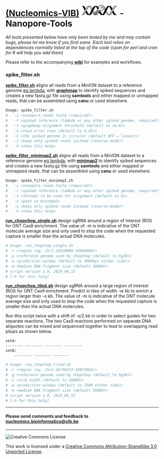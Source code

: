 [(Nucleomics-VIB)](https://github.com/Nucleomics-VIB)
![ngs-tools](ngstools.png) - Nanopore-Tools
==========

*All tools presented below have only been tested by me and may contain bugs, please let me know if you find some. Each tool relies on dependencies normally listed at the top of the code (cpan for perl and cran for R will help you add them)*

Please refer to the accompanying **[wiki](https://github.com/Nucleomics-VIB/nanopore-tools/wiki)** for examples and workflows.

### **spike_filter.sh**

**[spike_filter.sh](spike_filter.sh)** aligns all reads from a MinION dataset to a reference genome [eg lambda:](https://www.ncbi.nlm.nih.gov/nuccore/J02459.1?report=fasta) with **[graphmap](https://github.com/isovic/graphmap)** to identify spiked sequences and creates a new fastq.gz file using **samtools** and either mapped or unmapped reads, that can be assembled using **canu** or used elsewhere.

```bash
Usage: spike_filter.sh 
#   -i <nanopore_reads.fastq (required)>
#   -r <spiked reference (lambda or any other spiked genome, required)>
#   -t <graphmap alignment threshold (default to 1e-0)>
#   -e <read error rate (default to 0.45)>
#   -C <the spiked genome is circular (default OFF = linear)>
#   -s <keep only spiked reads instead (reverse-mode)>
#   -h <show this help>
```
**[spike_filter_minimap2.sh](spike_filter_minimap2.sh)** aligns all reads from a MinION dataset to a reference genome [eg lambda:](https://www.ncbi.nlm.nih.gov/nuccore/J02459.1?report=fasta) with **[minimap2](https://github.com/lh3/minimap2)** to identify spiked sequences and creates a new fastq.gz file using **samtools** and either mapped or unmapped reads, that can be assembled using **canu** or used elsewhere.

```bash
Usage: spike_filter_minimap2.sh
#   -i <nanopore_reads.fastq (required)>
#   -r <spiked reference (lambda or any other spiked genome, required)>
#   -t <threads to be used for alignment (default to 8)>
#   -x <path to minimap2>
#   -s <keep only spiked reads instead (reverse-mode)>
#   -h <show this help>
```

**[run_chopchop_single.sh](run_chopchop_single.sh)** design sgRNA around a region of interest (ROI) for ONT Cas9 enrichment. The value of -m is indicative of the ONT molecule average size and only used to stop the code when the requested capture is smaller than the actual DNA molecules.

```bash
# Usage: run_chopchop_single.sh
# -r <region (eg. chr1:16920000-16940000)>
# -g <reference genome used by ChopChop (default to hg38)>
# -w <prediction window (default to 3000bps either side)>
# -m <median DNA fragment size (default 30000)>
# script version 1.0, 2019_06_12
# [-h for this help]
```

**[run_chopchop_tiled.sh](run_chopchop_tiled.sh)** design sgRNA around a large region of interest (ROI) for ONT Cas9 enrichment. Predict in tiles of width -w kb to enrich a region larger than -s kb. The value of -m is indicative of the ONT molecule average size and only used to stop the code when the requested capture is smaller than the actual DNA molecules.

Run this script twice with a shift of -s/2 kb in order to select guides for two separate reactions. The two Cas9 reactions performed on separate DNA aliquotes can be mixed and sequenced together to lead to overlapping read pilups as shown below.

```
setA:
-------- -------- -------- --------
setB:
    -------- -------- -------
```

```bash
# Usage: run_chopchop_tiled.sh
# -r <region (eg. chr1:16740273-16972964)>
# -g <reference genome used by ChopChop (default to hg38)>
# -s <tile width (default to 20000)>
# -w <prediction window (default to 1500 either side)>
# -m <median DNA fragment size (default 30000)>
# script version 1.0, 2019_06_12
# [-h for this help]
```

<hr>

<h4>Please send comments and feedback to <a href="mailto:nucleomics.bioinformatics@vib.be">nucleomics.bioinformatics@vib.be</a></h4>

<hr>

![Creative Commons License](http://i.creativecommons.org/l/by-sa/3.0/88x31.png?raw=true)

This work is licensed under a [Creative Commons Attribution-ShareAlike 3.0 Unported License](http://creativecommons.org/licenses/by-sa/3.0/).
